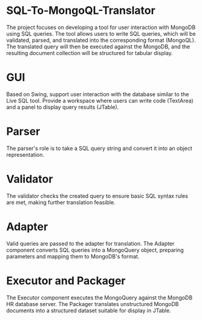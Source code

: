# SQL-To-MongoQL-Translator

The project focuses on developing a tool for user interaction with MongoDB using SQL queries. The tool allows users to write SQL queries, which will be validated, parsed, and translated into the corresponding format (MongoQL). The translated query will then be executed against the MongoDB, and the resulting document collection will be structured for tabular display.

# GUI

Based on Swing, support user interaction with the database similar to the Live SQL tool. Provide a workspace where users can write code (TextArea) and a panel to display query results (JTable).

# Parser

The parser's role is to take a SQL query string and convert it into an object representation.

# Validator

The validator checks the created query to ensure basic SQL syntax rules are met, making further translation feasible.

# Adapter

Valid queries are passed to the adapter for translation. The Adapter component converts SQL queries into a MongoQuery object, preparing parameters and mapping them to MongoDB's format.

# Executor and Packager

The Executor component executes the MongoQuery against the MongoDB HR database server. The Packager translates unstructured MongoDB documents into a structured dataset suitable for display in JTable.